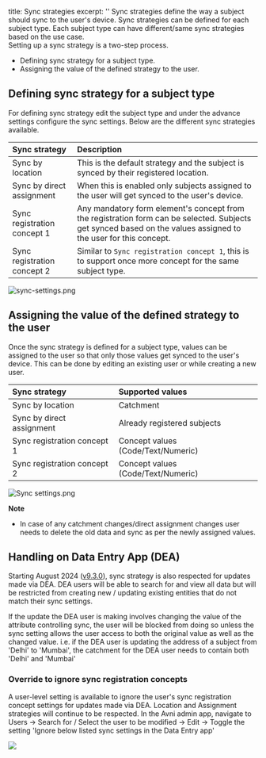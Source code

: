 title: Sync strategies
excerpt: ''
Sync strategies define the way a subject should sync to the user's device. Sync strategies can be defined for each subject type. Each subject type can have different/same sync strategies based on the use case.\
Setting up a sync strategy is a two-step process.

* Defining sync strategy for a subject type.
* Assigning the value of the defined strategy to the user.

## Defining sync strategy for a subject type

For defining sync strategy edit the subject type and under the advance settings configure the sync settings. Below are the different sync strategies available.

| Sync strategy               | Description                                                                                                                                                     |
| :-------------------------- | :-------------------------------------------------------------------------------------------------------------------------------------------------------------- |
| Sync by location            | This is the default strategy and the subject is synced by their registered location.                                                                            |
| Sync by direct assignment   | When this is enabled only subjects assigned to the user will get synced to the user's device.                                                                   |
| Sync registration concept 1 | Any mandatory form element's concept from the registration form can be selected. Subjects get synced based on the values assigned to the user for this concept. |
| Sync registration concept 2 | Similar to `Sync registration concept 1`, this is to support once more concept for the same subject type.                                                       |

![](https://files.readme.io/ad013a1-sync-settings.png "sync-settings.png")

## Assigning the value of the defined strategy to the user

Once the sync strategy is defined for a subject type, values can be assigned to the user so that only those values get synced to the user's device. This can be done by editing an existing user or while creating a new user.

| Sync strategy               | Supported values                   |
| :-------------------------- | :--------------------------------- |
| Sync by location            | Catchment                          |
| Sync by direct assignment   | Already registered subjects        |
| Sync registration concept 1 | Concept values (Code/Text/Numeric) |
| Sync registration concept 2 | Concept values (Code/Text/Numeric) |

![](https://files.readme.io/f215814-Sync_settings.png "Sync settings.png")

**Note** 

* In case of any catchment changes/direct assignment changes user needs to delete the old data and sync as per the newly assigned values.

## Handling on Data Entry App (DEA)

Starting August 2024 ([v9.3.0](https://github.com/avniproject/avni-product/releases/tag/v9.3.0)), sync strategy is also respected for updates made via DEA. DEA users will be able to search for and view all data but will be restricted from creating new / updating existing entities that do not match their sync settings.

If the update the DEA user is making involves changing the value of the attribute controlling sync, the user will be blocked from doing so unless the sync setting allows the user access to both the original value as well as the changed value. i.e. if the DEA user is updating the address of a subject from 'Delhi' to 'Mumbai', the catchment for the DEA user needs to contain both 'Delhi' and 'Mumbai' 

### Override to ignore sync registration concepts

A user-level setting is available to ignore the user's sync registration concept settings for updates made via DEA. Location and Assignment strategies will continue to be respected. In the Avni admin app, navigate to Users -> Search for / Select the user to be modified -> Edit -> Toggle the setting 'Ignore below listed sync settings in the Data Entry app'

![](https://files.readme.io/2f475037479d5e87ded6067331bc01566e0a94bac10d7e896d6725043ea1e44f-image.png)
